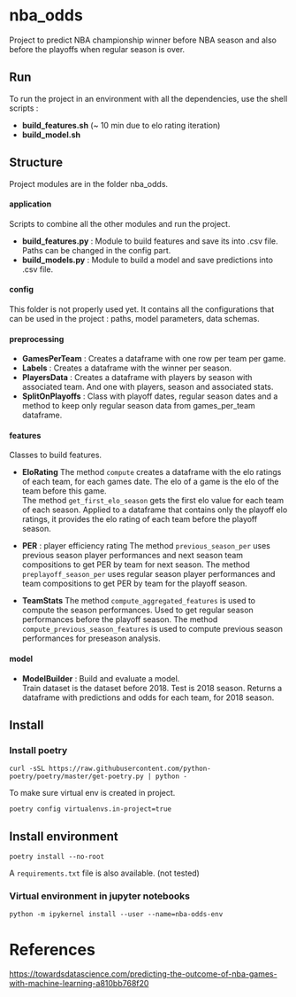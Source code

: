 # nba_odds

Project to predict NBA championship winner before NBA season and also before the playoffs when regular season is over.

## Run

To run the project in an environment with all the dependencies, use the shell scripts :
- **build_features.sh** (~ 10 min due to elo rating iteration)
- **build_model.sh**

## Structure

Project modules are in the folder nba_odds. 

#### application
Scripts to combine all the other modules and run the project. 
- **build_features.py** : Module to build features and save its into .csv file. Paths can be changed in the config part.  
- **build_models.py** :  Module to build a model and save predictions into .csv file. 

#### config
This folder is not properly used yet. 
It contains all the configurations that can be used in the project : paths, model parameters, data schemas.

#### preprocessing

- **GamesPerTeam** : Creates a dataframe with one row per team per game.  
- **Labels** : Creates a dataframe with the winner per season.  
- **PlayersData** : Creates a dataframe with players by season with associated team. And one with players, season and associated stats.
- **SplitOnPlayoffs** : Class with playoff dates, regular season dates and a method to keep only regular season data from games_per_team dataframe.

#### features
Classes to build features.
- **EloRating**
The method `compute` creates a dataframe with the elo ratings of each team, for each games date. The elo of a game is the elo of the team before this game.  
The method `get_first_elo_season` gets the first elo value for each team of each season. Applied to a dataframe that contains only the playoff elo ratings, it provides the elo rating of each team before the playoff season.

- **PER** : player efficiency rating
The method `previous_season_per` uses previous season player performances and next season team compositions to get PER by team for next season.
The method `preplayoff_season_per` uses regular season player performances and team compositions to get PER by team for the playoff season.

- **TeamStats**
The method `compute_aggregated_features` is used to compute the season performances. Used to get regular season performances before the playoff season.
The method `compute_previous_season_features` is used to compute previous season performances for preseason analysis.

#### model

- **ModelBuilder** : Build and evaluate a model.  
Train dataset is the dataset before 2018. Test is 2018 season. 
Returns a dataframe with predictions and odds for each team, for 2018 season.


## Install

### Install poetry

```
curl -sSL https://raw.githubusercontent.com/python-poetry/poetry/master/get-poetry.py | python -
```

To make sure virtual env is created in project. 

```
poetry config virtualenvs.in-project=true
```

## Install environment 

```
poetry install --no-root
```

A `requirements.txt` file is also available. (not tested)

### Virtual environment in jupyter notebooks 

```
python -m ipykernel install --user --name=nba-odds-env
```

# References 

https://towardsdatascience.com/predicting-the-outcome-of-nba-games-with-machine-learning-a810bb768f20

